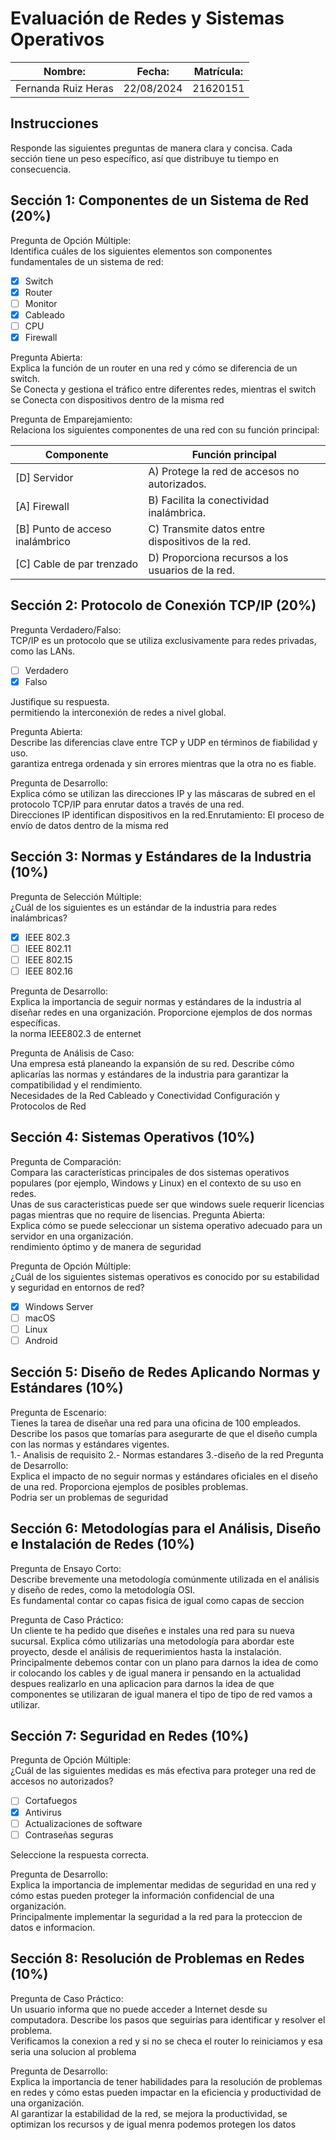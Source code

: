 # Evaluación de Redes y Sistemas Operativos

| Nombre:           | Fecha:    | Matrícula: |
|---------          |--------   |------------|
|Fernanda Ruiz Heras|22/08/2024 |21620151    |

## Instrucciones

Responde las siguientes preguntas de manera clara y concisa. Cada sección tiene un peso específico, así que distribuye tu tiempo en consecuencia.

## Sección 1: Componentes de un Sistema de Red (20%)

Pregunta de Opción Múltiple:<br>
Identifica cuáles de los siguientes elementos son componentes fundamentales de un sistema de red:<br>

- [x] Switch
- [x] Router
- [ ] Monitor
- [x] Cableado
- [ ] CPU
- [x] Firewall

Pregunta Abierta:<br>
Explica la función de un router en una red y cómo se diferencia de un switch.<br>
Se Conecta y gestiona el tráfico entre diferentes redes, mientras el switch se Conecta con dispositivos dentro de la misma red

Pregunta de Emparejamiento:<br>
Relaciona los siguientes componentes de una red con su función principal:<br>

| Componente                      | Función principal |
|---------------------------------|-------------------|
| [D] Servidor                    | A) Protege la red de accesos no autorizados. |
| [A] Firewall                    | B) Facilita la conectividad inalámbrica. |
| [B] Punto de acceso inalámbrico | C) Transmite datos entre dispositivos de la red. |
| [C] Cable de par trenzado       | D) Proporciona recursos a los usuarios de la red. |

## Sección 2: Protocolo de Conexión TCP/IP (20%)

Pregunta Verdadero/Falso:<br>
TCP/IP es un protocolo que se utiliza exclusivamente para redes privadas, como las LANs.

- [ ] Verdadero
- [X] Falso

Justifique su respuesta.<br>
permitiendo la interconexión de redes a nivel global.

Pregunta Abierta:<br>
Describe las diferencias clave entre TCP y UDP en términos de fiabilidad y uso.<br>
garantiza entrega ordenada y sin errores mientras que la otra no es fiable.

Pregunta de Desarrollo:<br>
Explica cómo se utilizan las direcciones IP y las máscaras de subred en el protocolo TCP/IP para enrutar datos a través de una red.<br>
Direcciones IP identifican dispositivos en la red.Enrutamiento: El proceso de envío de datos dentro de la misma red 

## Sección 3: Normas y Estándares de la Industria (10%)

Pregunta de Selección Múltiple:<br>
¿Cuál de los siguientes es un estándar de la industria para redes inalámbricas?<br>

- [x] IEEE 802.3
- [ ] IEEE 802.11
- [ ] IEEE 802.15
- [ ] IEEE 802.16

Pregunta de Desarrollo:<br>
Explica la importancia de seguir normas y estándares de la industria al diseñar redes en una organización. Proporcione ejemplos de dos normas específicas.<br> la norma IEEE802.3 de enternet


Pregunta de Análisis de Caso:<br>
Una empresa está planeando la expansión de su red. Describe cómo aplicarías las normas y estándares de la industria para garantizar la compatibilidad y el rendimiento.<br>
Necesidades de la Red
 Cableado y Conectividad
Configuración y Protocolos de Red

## Sección 4: Sistemas Operativos (10%)

Pregunta de Comparación:<br>
Compara las características principales de dos sistemas operativos populares (por ejemplo, Windows y Linux) en el contexto de su uso en redes.<br>
Unas de sus caracteristicas puede ser que windows suele requerir licencias pagas mientras que no require de lisencias.
Pregunta Abierta:<br>
Explica cómo se puede seleccionar un sistema operativo adecuado para un servidor en una organización.<br>
rendimiento óptimo y de manera de seguridad 

Pregunta de Opción Múltiple:<br>
¿Cuál de los siguientes sistemas operativos es conocido por su estabilidad y seguridad en entornos de red?<br>

- [x] Windows Server
- [ ] macOS
- [ ] Linux
- [ ] Android

## Sección 5: Diseño de Redes Aplicando Normas y Estándares (10%)

Pregunta de Escenario:<br>
Tienes la tarea de diseñar una red para una oficina de 100 empleados. Describe los pasos que tomarías para asegurarte de que el diseño cumpla con las normas y estándares vigentes.<br>
1.- Analisis de requisito 
2.- Normas estandares 
3.-diseño de la red
Pregunta de Desarrollo:<br>
Explica el impacto de no seguir normas y estándares oficiales en el diseño de una red. Proporciona ejemplos de posibles problemas.<br>
Podria ser un problemas de seguridad 
## Sección 6: Metodologías para el Análisis, Diseño e Instalación de Redes (10%)

Pregunta de Ensayo Corto:<br>
Describe brevemente una metodología comúnmente utilizada en el análisis y diseño de redes, como la metodología OSI.<br>
Es fundamental contar co capas fisica de igual como capas de seccion 

Pregunta de Caso Práctico:<br>
Un cliente te ha pedido que diseñes e instales una red para su nueva sucursal. Explica cómo utilizarías una metodología para abordar este proyecto, desde el análisis de requerimientos hasta la instalación.<br>
Principalmente debemos contar con un plano para darnos la idea de como ir colocando los cables y de igual manera ir pensando en la actualidad despues realizarlo en una aplicacion para darnos la idea de que componentes se utilizaran de igual manera el tipo de tipo de red vamos a utilizar.

## Sección 7: Seguridad en Redes (10%)

Pregunta de Opción Múltiple:<br>
¿Cuál de las siguientes medidas es más efectiva para proteger una red de accesos no autorizados?<br>

- [ ] Cortafuegos
- [x] Antivirus
- [ ] Actualizaciones de software
- [ ] Contraseñas seguras

Seleccione la respuesta correcta.

Pregunta de Desarrollo:<br>
Explica la importancia de implementar medidas de seguridad en una red y cómo estas pueden proteger la información confidencial de una organización.<br>
Principalmente implementar la seguridad a la red  para la proteccion de datos e informacion.

## Sección 8: Resolución de Problemas en Redes (10%)

Pregunta de Caso Práctico:<br>
Un usuario informa que no puede acceder a Internet desde su computadora. Describe los pasos que seguirías para identificar y resolver el problema.<br>
Verificamos la conexion a red y si no se checa el router lo reiniciamos y esa seria una solucion al problema 

Pregunta de Desarrollo:<br>
Explica la importancia de tener habilidades para la resolución de problemas en redes y cómo estas pueden impactar en la eficiencia y productividad de una organización.<br>
Al garantizar la estabilidad de la red, se mejora la productividad, se optimizan los recursos y de igual menra podemos protegen los datos
